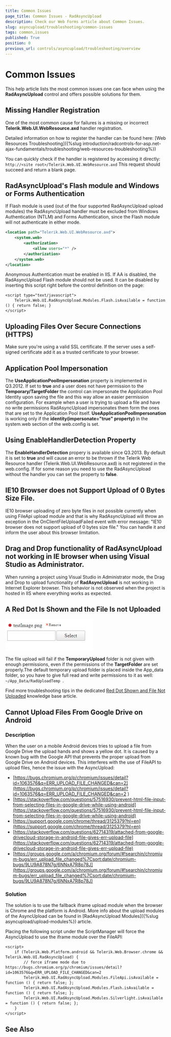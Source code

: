 ```yaml
---
title: Common Issues
page_title: Common Issues - RadAsyncUpload
description: Check our Web Forms article about Common Issues.
slug: asyncupload/troubleshooting/common-issues
tags: common,issues
published: True
position: 0
previous_url: controls/asyncupload/troubleshooting/overview
---
```


# Common Issues

This help article lists the most common issues one can face when using the **RadAsyncUpload** control and offers possible solutions for them.


##  Missing Handler Registration

One of the most common cause for failures is a missing or incorrect **Telerik.Web.UI.WebResource.axd** handler registration.

Detailed information on how to register the handler can be found here: [Web Resources Troubleshooting]({%slug introduction/radcontrols-for-asp.net-ajax-fundamentals/troubleshooting/web-resources-troubleshooting%})

You can quickly check if the handler is registered by accessing it directly: `http://<site root>/Telerik.Web.UI.WebResource.axd` This request should succeed and return a blank page.

## RadAsyncUpload's Flash module and Windows or Forms Authentication

If Flash module is used (out of the four supported RadAsyncUpload upload modules) the RadAsyncUpload handler must be excluded from Windows Authentication (NTLM) and Forms Authentication, since the Flash module will not authenticate in either mode.	


````XML
<location path="Telerik.Web.UI.WebResource.axd">   
    <system.web>       
        <authorization>
            <allow users="*" />       
        </authorization>   
    </system.web>
</location> 
````

Anonymous Authentication must be enabled in IIS. If AA is disabled, the RadAsyncUpload Flash module should not be used. It can be disabled by inserting this script right before the control definition on the page:


````ASP.NET
<script type="text/javascript">
    Telerik.Web.UI.RadAsyncUpload.Modules.Flash.isAvailable = function () { return false; }
</script> 
````

## Uploading Files Over Secure Connections (HTTPS)

Make sure you're using a valid SSL certificate. If the server uses a self-signed certificate add it as a trusted certificate to your browser.

## Application Pool Impersonation

The **UseApplicationPoolImpersonation** property is implemented in Q3.2012. If set to **true** and a user does not have permission to the **Temporary/TargetFolder** the control can impersonate the Application Pool Identity upon saving the file and this way allow an easier permission configuration. For example when a user is trying to upload a file and have no write permissions RadAsyncUpload impersonates them form the ones that are set to the Application Pool itself. **UseApplicationPoolImpersonation** is working only if the **identity(impersonate="true" property)** in the system.web section of the web.config is set. 

## Using EnableHandlerDetection Property

The **EnableHandlerDetection** propery is available since Q3.2013. By default it is set to **true** and will cause an error to be thrown if the Telerik Web Resource handler (Telerik.Web.UI.WebResource.axd) is not registered in the web.config. If for some reason you need to use the RadAsyncUpload without the handler you can set the property to **false**.

## IE10 Browser does not Support Upload of 0 Bytes Size File.

IE10 browser uploading of zero byte files in not possible currently when using FileApi upload module and that is why RadAsyncUpload will throw an exception in the OnClientFileUploadFailed event with error message: "IE10 browser does not support upload of 0 bytes size file." You can handle it and inform the user about this browser limitation.

## Drag and Drop functionality of RadAsyncUpload not working in IE browser when using Visual Studio as Administrator.

When running a project using Visual Studio in Administrator mode, the Drag and Drop to upload functionality of **RadAsyncUpload** is not working in Internet Explorer browser. This behavior is not observed when the project is hosted in IIS where everything works as expected.

## A Red Dot Is Shown and the File Is not Uploaded

![Failing Upload](../images/asyncupload-overview_troubleshooting.png)

The file upload will fail if the **TemporaryUpload** folder is not given with enough permissions, even if the permissions of the **TargetFolder** are set properly.The default temporary upload folder is placed inside the App_data folder, so you have to give full read and write permissions to it as well:
`~/App_Data/RadUploadTemp `.

Find more troubleshooting tips in the dedicated [Red Dot Shown and File Not Uploaded](https://docs.telerik.com/devtools/aspnet-ajax/knowledge-base/asyncupload-red-dot-shown-file-not-uploaded-troubleshooting) knowledge base article.

## Cannot Upload Files From Google Drive on Android

### Description

When the user on a mobile Android devices tries to upload a file from Google Drive the upload hands and shows a yellow dot. It is caused by a known bug with the Google API that prevents the proper upload from Google Drive on Android devices. This interferes with the use of FileAPI to upload files, hence the issue with the AsyncUpload:

* [https://bugs.chromium.org/p/chromium/issues/detail?id=1063576&q=ERR_UPLOAD_FILE_CHANGED&can=2](https://bugs.chromium.org/p/chromium/issues/detail?id=1063576&q=ERR_UPLOAD_FILE_CHANGED&can=2 ) 
* [https://stackoverflow.com/questions/57516930/prevent-html-file-input-from-selecting-files-in-google-drive-while-using-android](https://stackoverflow.com/questions/57516930/prevent-html-file-input-from-selecting-files-in-google-drive-while-using-android) 
* [https://support.google.com/chrome/thread/3125379?hl=en](https://support.google.com/chrome/thread/3125379?hl=en) 
* [https://stackoverflow.com/questions/62714319/attached-from-google-drivecloud-storage-in-android-file-gives-err-upload-file](https://stackoverflow.com/questions/62714319/attached-from-google-drivecloud-storage-in-android-file-gives-err-upload-file)
* [https://groups.google.com/a/chromium.org/forum/#!searchin/chromium-bugs/err_upload_file_changed%7Csort:date/chromium-bugs/9LU9A878N7g/6NNxA7R8p78J](https://groups.google.com/a/chromium.org/forum/#!searchin/chromium-bugs/err_upload_file_changed%7Csort:date/chromium-bugs/9LU9A878N7g/6NNxA7R8p78J)


### Solution

The solution is to use the fallback iframe upload module when the browser is Chrome and the platform is Android. More info about the upload modules of the AsyncUpload can be found in [RadAsyncUpload Modules]({%slug asyncupload/upload-modules%}) article.

Placing the following script under the ScriptManager will force the AsyncUpload to use the iframe module over the FileAPI:

````ASP.NET
<script>
    if (Telerik.Web.Platform.android && Telerik.Web.Browser.chrome && Telerik.Web.UI.RadAsyncUpload) {
        // force iframe mode due to https://bugs.chromium.org/p/chromium/issues/detail?id=1063576&q=ERR_UPLOAD_FILE_CHANGED&can=2
        Telerik.Web.UI.RadAsyncUpload.Modules.FileApi.isAvailable = function () { return false; };
        Telerik.Web.UI.RadAsyncUpload.Modules.Flash.isAvailable = function () { return false; };
        Telerik.Web.UI.RadAsyncUpload.Modules.Silverlight.isAvailable = function () { return false; };
    }
</script>
````



## See Also
